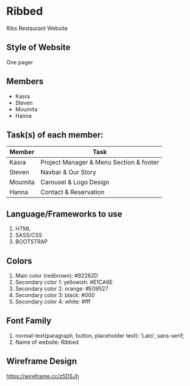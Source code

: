 # Ribbed
Ribs Restaurant Website 


## Style of Website

One pager

## Members

- Kasra
- Steven
- Moumita
- Hanna

## Task(s) of each member:

Member | Task
------------ | -------------
Kasra | Project Manager & Menu Section & footer
Steven | Navbar & Our Story
Moumita | Carousel & Logo Design
Hanna | Contact & Reservation


## Language/Frameworks to use

1. HTML
2. SASS/CSS
3. BOOTSTRAP

## Colors

1. Main color (redbrown): #92282D
2. Secondary color 1: yellowish: #E1CA6E
3. Secondary color 2: orange: #E09527
4. Secondary color 3: black: #000
5. Secondary color 4: white: #fff

## Font Family

1. normal-text(paragraph, button, placeholder text): 'Lato', sans-serif;
2. Name of website: Ribbed


## Wireframe Design

https://wireframe.cc/z5DSJh


